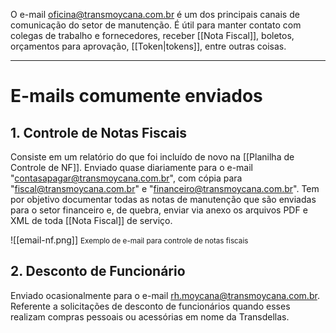 O e-mail oficina@transmoycana.com.br é um dos principais canais de comunicação do setor de manutenção. É útil para manter contato com colegas de trabalho e fornecedores, receber [[Nota Fiscal]], boletos, orçamentos para aprovação, [[Token|tokens]], entre outras coisas.

---

# E-mails comumente enviados

## 1. Controle de Notas Fiscais

Consiste em um relatório do que foi incluído de novo na [[Planilha de Controle de NF]]. Enviado quase diariamente para o e-mail "contasapagar@transmoycana.com.br", com cópia para "fiscal@transmoycana.com.br" e "financeiro@transmoycana.com.br". Tem por objetivo documentar todas as notas de manutenção que são enviadas para o setor financeiro e, de quebra, enviar via anexo os arquivos PDF e XML de toda [[Nota Fiscal]] de serviço.

![[email-nf.png]]
<span style="font-size: smaller;">Exemplo de e-mail para controle de notas fiscais</span>

## 2. Desconto de Funcionário

Enviado ocasionalmente para o e-mail rh.moycana@transmoycana.com.br. Referente a solicitações de desconto de funcionários quando esses realizam compras pessoais ou acessórias em nome da Transdellas.
